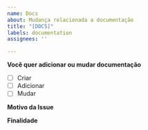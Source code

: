 ```yaml
---
name: Docs
about: Mudança relacionada a documentação
title: "[DOCS]"
labels: documentation
assignees: ''

---
```


**Você quer adicionar ou mudar documentação**
- [ ] Criar
- [ ] Adicionar
- [ ] Mudar

**Motivo da Issue**

**Finalidade**
